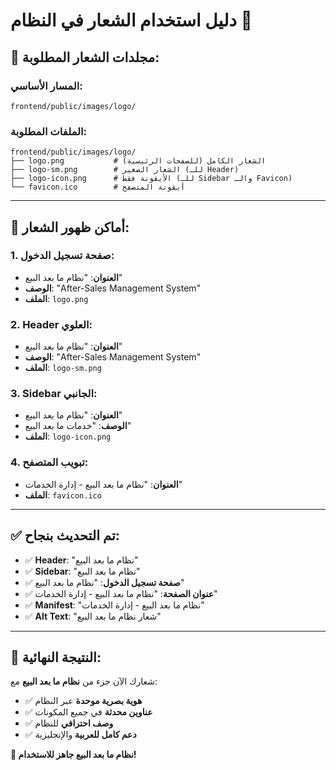 # دليل استخدام الشعار في النظام 🎨

## 📁 **مجلدات الشعار المطلوبة:**

### **المسار الأساسي:**
```
frontend/public/images/logo/
```

### **الملفات المطلوبة:**
```
frontend/public/images/logo/
├── logo.png           # الشعار الكامل (للصفحات الرئيسية)
├── logo-sm.png        # الشعار الصغير (للـ Header)
├── logo-icon.png      # الأيقونة فقط (للـ Sidebar والـ Favicon)
└── favicon.ico        # أيقونة المتصفح
```

---

## 🎨 **أماكن ظهور الشعار:**

### **1. صفحة تسجيل الدخول:**
- **العنوان**: "نظام ما بعد البيع"
- **الوصف**: "After-Sales Management System"
- **الملف**: `logo.png`

### **2. Header العلوي:**
- **العنوان**: "نظام ما بعد البيع"
- **الوصف**: "After-Sales Management System"
- **الملف**: `logo-sm.png`

### **3. Sidebar الجانبي:**
- **العنوان**: "نظام ما بعد البيع"
- **الوصف**: "خدمات ما بعد البيع"
- **الملف**: `logo-icon.png`

### **4. تبويب المتصفح:**
- **العنوان**: "نظام ما بعد البيع - إدارة الخدمات"
- **الملف**: `favicon.ico`

---

## ✅ **تم التحديث بنجاح:**

- ✅ **Header**: "نظام ما بعد البيع"
- ✅ **Sidebar**: "نظام ما بعد البيع"
- ✅ **صفحة تسجيل الدخول**: "نظام ما بعد البيع"
- ✅ **عنوان الصفحة**: "نظام ما بعد البيع - إدارة الخدمات"
- ✅ **Manifest**: "نظام ما بعد البيع - إدارة الخدمات"
- ✅ **Alt Text**: "شعار نظام ما بعد البيع"

---

## 🎉 **النتيجة النهائية:**

شعارك الآن جزء من **نظام ما بعد البيع** مع:
- ✅ **هوية بصرية موحدة** عبر النظام
- ✅ **عناوين محدثة** في جميع المكونات
- ✅ **وصف احترافي** للنظام
- ✅ **دعم كامل للعربية** والإنجليزية

**🎨 نظام ما بعد البيع جاهز للاستخدام!**
